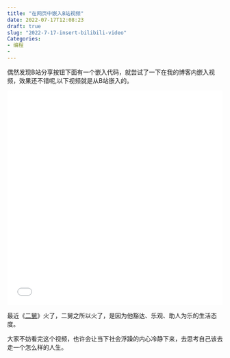 ```yaml
---
title: "在网页中嵌入B站视频"
date: 2022-07-17T12:08:23
draft: true
slug: "2022-7-17-insert-bilibili-video"
Categories: 
- 编程
-
---
```



偶然发现B站分享按钮下面有一个嵌入代码，就尝试了一下在我的博客内嵌入视频，效果还不错呢,以下视频就是从B站嵌入的。


<iframe src="////player.bilibili.com/player.html?aid=898762590&bvid=BV1MN4y177PB&cid=783037295&page=1"   framespacing="0" allowfullscreen="allowfullscreen" width="100%" height="500" scrolling="no" frameborder="0" sandbox="allow-top-navigation allow-same-origin allow-forms allow-scripts"> </iframe>

最近《[二舅](https://www.bilibili.com/video/BV1MN4y177PB?spm_id_from=333.337.search-card.all.click&vd_source=a5ad04620d1aaf3aa67925e058e16b92)》火了，二舅之所以火了，是因为他豁达、乐观、助人为乐的生活态度。

大家不妨看完这个视频，也许会让当下社会浮躁的内心冷静下来，去思考自己该去走一个怎么样的人生。

